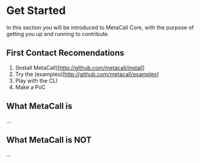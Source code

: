 # Get Started

In this section you will be introduced to MetaCall Core, with the purpose of getting you up and running to contribute.

## First Contact Recomendations

1) (Install MetaCall)[http://github.com/metacall/install]
2) Try the (examples)[http://github.com/metacall/examples]
3) Play with the CLI
4) Make a PoC 

## What MetaCall is

...

## What MetaCall is NOT

...

